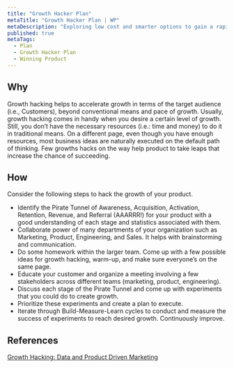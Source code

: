 ```yaml
---
title: "Growth Hacker Plan"
metaTitle: "Growth Hacker Plan | WP"
metaDescription: "Exploring low cost and smarter options to gain a rapid market reach in a short time for growth through referrals and up-sales.Exploring low cost and smarter options to gain a rapid market reach in a short time for growth through referrals and up-sales."
published: true
metaTags:
  - Plan
  - Growth Hacker Plan
  - Winning Product 
---
```


## Why
Growth hacking helps to accelerate growth in terms of the target audience (i.e., Customers), beyond conventional means and pace of growth. Usually, growth hacking comes in handy when you desire a certain level of growth. Still, you don’t have the necessary resources (i.e.: time and money) to do it in traditional means. On a different page, even though you have enough resources, most business ideas are naturally executed on the default path of thinking. Few growths hacks on the way help product to take leaps that increase the chance of succeeding.


## How
Consider the following steps to hack the growth of your product.
- Identify the Pirate Tunnel of Awareness, Acquisition, Activation, Retention, Revenue, and Referral (AAARRR!) for your product with a good understanding of each stage and statistics associated with them.
- Collaborate power of many departments of your organization such as Marketing, Product, Engineering, and Sales. It helps with brainstorming and communication.
- Do some homework within the larger team. Come up with a few possible ideas for growth hacking, warm-up, and make sure everyone’s on the same page.
- Educate your customer and organize a meeting involving a few stakeholders across different teams (marketing, product, engineering).
- Discuss each stage of the Pirate Tunnel and come up with experiments that you could do to create growth.
- Prioritize these experiments and create a plan to execute.
- Iterate through Build-Measure-Learn cycles to conduct and measure the success of experiments to reach desired growth. Continuously improve.


## References
[Growth Hacking: Data and Product Driven Marketing](https://www.youtube.com/watch?v=ajccEoAhfmc)
